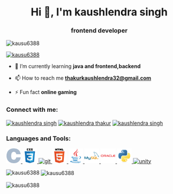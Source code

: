 <h1 align="center">Hi 👋, I'm kaushlendra singh</h1>
<h3 align="center"> frontend developer </h3>

<p align="left"> <img src="https://komarev.com/ghpvc/?username=kausu6388&label=Profile%20views&color=0e75b6&style=flat" alt="kausu6388" /> </p>

<p align="left"> <a href="https://github.com/ryo-ma/github-profile-trophy"><img src="https://github-profile-trophy.vercel.app/?username=kausu6388" alt="kausu6388" /></a> </p>

- 🌱 I’m currently learning **java and frontend,backend**

- 📫 How to reach me **thakurkaushlendra32@gmail.com**

- ⚡ Fun fact **online gaming**

<h3 align="left">Connect with me:</h3>
<p align="left">
<a href="https://linkedin.com/in/kaushlendra singh" target="blank"><img align="center" src="https://raw.githubusercontent.com/rahuldkjain/github-profile-readme-generator/master/src/images/icons/Social/linked-in-alt.svg" alt="kaushlendra singh" height="30" width="40" /></a>
<a href="https://fb.com/kaushlendra thakur" target="blank"><img align="center" src="https://raw.githubusercontent.com/rahuldkjain/github-profile-readme-generator/master/src/images/icons/Social/facebook.svg" alt="kaushlendra thakur" height="30" width="40" /></a>
<a href="https://www.hackerrank.com/kaushlendra singh" target="blank"><img align="center" src="https://raw.githubusercontent.com/rahuldkjain/github-profile-readme-generator/master/src/images/icons/Social/hackerrank.svg" alt="kaushlendra singh" height="30" width="40" /></a>
</p>

<h3 align="left">Languages and Tools:</h3>
<p align="left"> <a href="https://www.cprogramming.com/" target="_blank" rel="noreferrer"> <img src="https://raw.githubusercontent.com/devicons/devicon/master/icons/c/c-original.svg" alt="c" width="40" height="40"/> </a> <a href="https://www.w3schools.com/css/" target="_blank" rel="noreferrer"> <img src="https://raw.githubusercontent.com/devicons/devicon/master/icons/css3/css3-original-wordmark.svg" alt="css3" width="40" height="40"/> </a> <a href="https://git-scm.com/" target="_blank" rel="noreferrer"> <img src="https://www.vectorlogo.zone/logos/git-scm/git-scm-icon.svg" alt="git" width="40" height="40"/> </a> <a href="https://www.w3.org/html/" target="_blank" rel="noreferrer"> <img src="https://raw.githubusercontent.com/devicons/devicon/master/icons/html5/html5-original-wordmark.svg" alt="html5" width="40" height="40"/> </a> <a href="https://www.java.com" target="_blank" rel="noreferrer"> <img src="https://raw.githubusercontent.com/devicons/devicon/master/icons/java/java-original.svg" alt="java" width="40" height="40"/> </a> <a href="https://www.mysql.com/" target="_blank" rel="noreferrer"> <img src="https://raw.githubusercontent.com/devicons/devicon/master/icons/mysql/mysql-original-wordmark.svg" alt="mysql" width="40" height="40"/> </a> <a href="https://www.oracle.com/" target="_blank" rel="noreferrer"> <img src="https://raw.githubusercontent.com/devicons/devicon/master/icons/oracle/oracle-original.svg" alt="oracle" width="40" height="40"/> </a> <a href="https://www.python.org" target="_blank" rel="noreferrer"> <img src="https://raw.githubusercontent.com/devicons/devicon/master/icons/python/python-original.svg" alt="python" width="40" height="40"/> </a> <a href="https://unity.com/" target="_blank" rel="noreferrer"> <img src="https://www.vectorlogo.zone/logos/unity3d/unity3d-icon.svg" alt="unity" width="40" height="40"/> </a> </p>

<p><img align="left" src="https://github-readme-stats.vercel.app/api/top-langs?username=kausu6388&show_icons=true&locale=en&layout=compact" alt="kausu6388" /></p>

<p>&nbsp;<img align="center" src="https://github-readme-stats.vercel.app/api?username=kausu6388&show_icons=true&locale=en" alt="kausu6388" /></p>

<p><img align="center" src="https://github-readme-streak-stats.herokuapp.com/?user=kausu6388&" alt="kausu6388" /></p>

